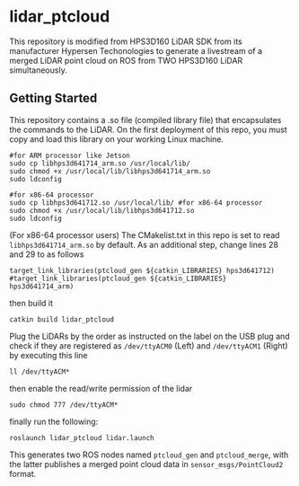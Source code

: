 # lidar_ptcloud

This repository is modified from HPS3D160 LiDAR SDK from its manufacturer Hypersen Techonologies to generate a livestream of a merged LiDAR point cloud on ROS from TWO HPS3D160 LiDAR simultaneously. 

## Getting Started
This repository contains a .so file (compiled library file) that encapsulates the commands to the LiDAR. On the first deployment of this repo, you must copy and load this library on your working Linux machine.
```
#for ARM processor like Jetson
sudo cp libhps3d641714_arm.so /usr/local/lib/ 
sudo chmod +x /usr/local/lib/libhps3d641714_arm.so
sudo ldconfig

#for x86-64 processor
sudo cp libhps3d641712.so /usr/local/lib/ #for x86-64 processor
sudo chmod +x /usr/local/lib/libhps3d641712.so
sudo ldconfig
```
(For x86-64 processor users) The CMakelist.txt in this repo is set to read `libhps3d641714_arm.so` by default. As an additional step, change lines 28 and 29 to as follows
```
target_link_libraries(ptcloud_gen ${catkin_LIBRARIES} hps3d641712)
#target_link_libraries(ptcloud_gen ${catkin_LIBRARIES} hps3d641714_arm)
```
 
then build it
```
catkin build lidar_ptcloud
```
Plug the LiDARs by the order as instructed on the label on the USB plug and check if they are registered as `/dev/ttyACM0` (Left) and `/dev/ttyACM1` (Right) by executing this line
```
ll /dev/ttyACM*
```
then enable the read/write permission of the lidar
```
sudo chmod 777 /dev/ttyACM*
```
finally run the following:
```
roslaunch lidar_ptcloud lidar.launch
```
This generates two ROS nodes named `ptcloud_gen` and `ptcloud_merge`, with the latter publishes a merged point cloud data in `sensor_msgs/PointCloud2` format.
